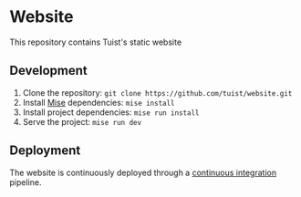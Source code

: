 # Website

This repository contains Tuist's static website

## Development

1. Clone the repository: `git clone https://github.com/tuist/website.git`
2. Install [Mise](https://mise.jdx.dev/) dependencies: `mise install`
3. Install project dependencies: `mise run install`
4. Serve the project: `mise run dev`

## Deployment

The website is continuously deployed through a [continuous integration](.github/workflows/deploy.yml) pipeline.